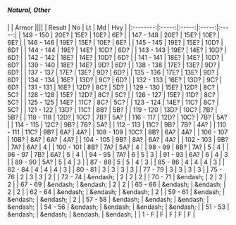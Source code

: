 ##### Natural, Other

|      | Armor ||||
| Result | No | Lt | Md | Hvy |
|:--------:|:-----:|:-----:|:-----:|:-----:|
| 149 - 150 | 20E? | 15E? | 10E? | 6E? |
| 147 - 148 | 20E? | 15E? | 10E? | 6E? |
| 146 - 146 | 19E? | 15E? | 10E? | 6E? |
| 145 - 145 | 19E? | 15E? | 10D? | 6D? |
| 144 - 144 | 19E? | 14E? | 10D? | 6D? |
| 143 - 143 | 19E? | 14E? | 10D? | 6D? |
| 142 - 142 | 18E? | 14E? | 10D? | 6D? |
| 141 - 141 | 18E? | 14E? | 10D? | 6D? |
| 139 - 140 | 18E? | 14E? | 9D? | 6D? |
| 138 - 138 | 17E? | 13E? | 9D? | 6D? |
| 137 - 137 | 17E? | 13E? | 9D? | 6D? |
| 135 - 136 | 17E? | 13E? | 9D? | 6D? |
| 134 - 134 | 16E? | 13D? | 9C? | 6D? |
| 132 - 133 | 16E? | 13D? | 9C? | 6D? |
| 131 - 131 | 16E? | 12D? | 8C? | 5D? |
| 129 - 130 | 15E? | 12D? | 8C? | 5C? |
| 128 - 128 | 15E? | 12D? | 8C? | 5C? |
| 126 - 127 | 15E? | 11D? | 8C? | 5C? |
| 125 - 125 | 14E? | 11C? | 8C? | 5C? |
| 123 - 124 | 14E? | 11C? | 8C? | 5C? |
| 121 - 122 | 13D? | 11C? | 8B? | 5B? |
| 119 - 120 | 13D? | 10C? | 7B? | 5B? |
| 118 - 118 | 12D? | 10C? | 7B? | 5A? |
| 116 - 117 | 12D? | 10C? | 7B? | 5A? |
| 114 - 115 | 12C? | 9B? | 7B? | 5A? |
| 112 - 113 | 11C? | 9B? | 7B? | 4A? |
| 110 - 111 | 11C? | 9B? | 6A? | 4A? |
| 108 - 109 | 10C? | 8B? | 6A? | 4A? |
| 106 - 107 | 10B? | 8A? | 6A? | 4A? |
| 104 - 105 | 9B? | 8A? | 6A? | 4A? |
| 102 - 103 | 9B? | 7A? | 6A? | 4 |
| 100 - 101 | 8B? | 7A? | 5A? | 4 |
| 98 - 99 | 8B? | 7A? | 5 | 4 |
| 96 - 97 | 7B? | 6A? | 5 | 4 |
| 94 - 95 | 7A? | 6 | 5 | 3 |
| 91 - 93 | 6A? | 6 | 4 | 3 |
| 89 - 90 | 5A? | 5 | 4 | 3 |
| 87 - 88 | 5 | 5 | 4 | 3 |
| 85 - 86 | 4 | 4 | 4 | 3 |
| 82 - 84 | 4 | 4 | 4 | 3 |
| 80 - 81 | 3 | 3 | 3 | 3 |
| 77 - 79 | 3 | 3 | 3 | 3 |
| 75 - 76 | 2 | 3 | 3 | 2 |
| 72 - 74 | &endash;  | 2 | 2 | 2 |
| 70 - 71 | &endash;  | 2 | 2 | 2 |
| 67 - 69 | &endash;  | &endash;  | 2 | 2 |
| 65 - 66 | &endash;  | &endash;  | 2 | 2 |
| 62 - 64 | &endash;  | &endash;  | &endash;  | 2 |
| 59 - 61 | &endash;  | &endash;  | &endash;  | 2 |
| 57 - 58 | &endash;  | &endash;  | &endash;  | &endash;  |
| 54 - 56 | &endash;  | &endash;  | &endash;  | &endash;  |
| 51 - 53 | &endash;  | &endash;  | &endash;  | &endash;  |
| 1 - F | F | F | F | F |
